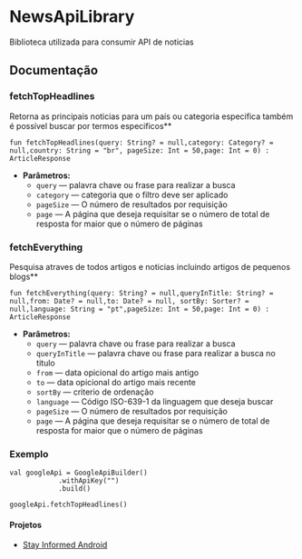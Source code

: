 # NewsApiLibrary
Biblioteca utilizada para consumir API de noticias

## Documentação

### fetchTopHeadlines

Retorna as principais noticias para um país ou categoria especifica também é possível buscar por termos especificos**

```fun fetchTopHeadlines(query: String? = null,category: Category? = null,country: String = "br", pageSize: Int = 50,page: Int = 0) : ArticleResponse```

 * **Parâmetros:**
   * `query` — palavra chave ou frase para realizar a busca
   * `category` — categoria que o filtro deve ser aplicado
   * `pageSize` — O número de resultados por requisição
   * `page` — A página que deseja requisitar se o número de total de resposta for maior que o número de páginas

### fetchEverything

Pesquisa atraves de todos artigos e noticias incluindo artigos de pequenos blogs**

```fun fetchEverything(query: String? = null,queryInTitle: String? = null,from: Date? = null,to: Date? = null, sortBy: Sorter? = null,language: String = "pt",pageSize: Int = 50,page: Int = 0) : ArticleResponse```

 * **Parâmetros:**
   * `query` — palavra chave ou frase para realizar a busca
   * `queryInTitle` — palavra chave ou frase para realizar a busca no titulo
   * `from` — data opicional do artigo mais antigo
   * `to` — data opicional do artigo mais recente
   * `sortBy` — criterio de ordenação
   * `language` — Código  ISO-639-1 da linguagem que deseja buscar
   * `pageSize` — O número de resultados por requisição
   * `page` — A página que deseja requisitar se o número de total de resposta for maior que o número de páginas
   

### Exemplo
```
val googleApi = GoogleApiBuilder()
            .withApiKey("")
            .build()
            
googleApi.fetchTopHeadlines()
```

#### Projetos
  * [Stay Informed Android](https://github.com/GustavoCaspirro/stay-informed-android)


